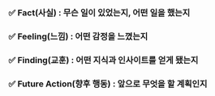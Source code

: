 ### ✅ Fact(사실) : 무슨 일이 있었는지, 어떤 일을 했는지

### ✅ Feeling(느낌) : 어떤 감정을 느꼈는지

### ✅ Finding(교훈) : 어떤 지식과 인사이트를 얻게 됐는지

### ✅ Future Action(향후 행동) : 앞으로 무엇을 할 계획인지

